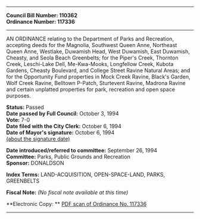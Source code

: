 * * * * *  
  
**Council Bill Number: [](#h0)[](#h2)110362**   
**Ordinance Number: 117336**  
  
* * * * *  
  
AN ORDINANCE relating to the Department of Parks and Recreation, accepting deeds for the Magnolia, Southwest Queen Anne, Northeast Queen Anne, Westlake, Duwamish Head, West Duwamish, East Duwamish, Cheasty, and Seola Beach Greenbelts; for the Piper's Creek, Thornton Creek, Leschi-Lake Dell, Me-Kwa-Mooks, Longfellow Creek, Kubota Gardens, Cheasty Boulevard, and College Street Ravine Natural Areas; and for the Opportunity Fund properties in Mock Creek Ravine, Black's Garden, Wolf Creek Ravine, Belltown P-Patch, Sturtevent Ravine, Madrona Ravine and certain unplatted properties for park, recreation and open space purposes.  
  
**Status:** Passed   
**Date passed by Full Council:** October 3, 1994   
**Vote:** 7-0   
**Date filed with the City Clerk:** October 6, 1994   
**Date of Mayor's signature:** October 6, 1994   
[(about the signature date)](/~public/approvaldate.htm)   
  
  
**Date introduced/referred to committee:** September 26, 1994   
**Committee:** Parks, Public Grounds and Recreation   
**Sponsor:** DONALDSON   
  
**Index Terms:** LAND-ACQUISITION, OPEN-SPACE-LAND, PARKS, GREENBELTS  
  
**Fiscal Note:** *(No fiscal note available at this time)*  
  
**Electronic Copy: ** [PDF scan of Ordinance No. 117336](/~archives/Ordinances/Ord_117336.pdf)  
  
* * * * *  
